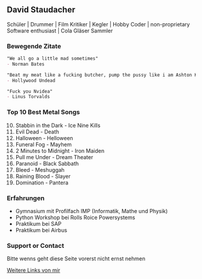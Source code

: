 ## David Staudacher

Schüler | Drummer | Film Kritiker | Kegler |  Hobby Coder | non-proprietary Software enthusiast | Cola Gläser Sammler


### Bewegende Zitate

```markdown
"We all go a little mad sometimes"
- Norman Bates

"Beat my meat like a fucking butcher, pump the pussy like i am Ashton Kutcher"
- Hollywood Undead

"Fuck you Nvidea"
- Linus Torvalds
```

### Top 10 Best Metal Songs

10. Stabbin in the Dark - Ice Nine Kills
9. Evil Dead - Death
8. Halloween - Helloween
7. Funeral Fog - Mayhem
6. 2 Minutes to Midnight - Iron Maiden
5. Pull me Under - Dream Theater
4. Paranoid - Black Sabbath
3. Bleed - Meshuggah
2. Raining Blood - Slayer
1. Domination - Pantera

### Erfahrungen

- Gymnasium mit Profilfach IMP (Informatik, Mathe und Physik)
- Python Workshop bei Rolls Roice Powersystems
- Praktikum bei SAP
- Praktikum bei Airbus

### Support or Contact

Bitte wenns geht diese Seite vorerst nicht ernst nehmen

[Weitere Links von mir](https://ic4rds.github.io)
